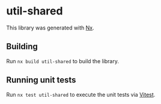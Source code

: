 # util-shared

This library was generated with [Nx](https://nx.dev).

## Building

Run `nx build util-shared` to build the library.

## Running unit tests

Run `nx test util-shared` to execute the unit tests via [Vitest](https://vitest.dev/).
